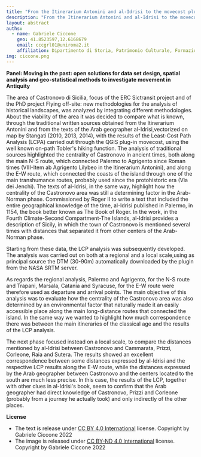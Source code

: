```yaml
---
title: "From the Itinerarium Antonini and al-Idrisi to the movecost plug-in: study of the viability in the Castronovo di Sicilia area by comparing traditional sources and least-cost path analysis"
description: "From the Itinerarium Antonini and al-Idrisi to the movecost plug-in: study of the viability in the Castronovo di Sicilia area by comparing traditional sources and least-cost path analysis"
layout: abstract
auths:
  - name: Gabriele Ciccone
    geo: 41.8523597,12.6168679
    email: cccgrl01@uniroma2.it
    affiliation: Dipartimento di Storia, Patrimonio Culturale, Formazione e Società. Università di Roma Tor Vergata, Rome, Italy
img: ciccone.png
---
```


**Panel: Moving in the past: open solutions for data set design, spatial analysis and geo-statistical methods to investigate movement in Antiquity**

The area of Castronovo di Sicilia, focus of the ERC Sictransit project and of the PhD project Flying
off-site: new methodologies for the analysis of historical landscapes, was analyzed by integrating
different methodologies. About the viability of the area it was decided to compare what is known,
through the traditional written sources obtained from the Itinerarium Antonini and from the texts of
the Arab geographer al-Idrisi,vectorized on map by Stangati (2010, 2013, 2014), with the results of 
the Least-Cost Path Analysis (LCPA) carried out through the QGIS plug-in movecost, using the well known on-path Tobler's hiking function. 
The analysis of traditional sources highlighted the
centrality of Castronovo in ancient times, both along the main N-S route, which connected
Palermo to Agrigento since Roman times (VIII-Item ab Agrigento Lilybeo in the Itinerarium
Antonini), and along the E-W route, which connected the coasts of the island through one of the
main transhumance routes, probably used since the protohistoric era (Via dei Jenchi).
The texts of al-Idrisi, in the same way, highlight how the centrality of the Castronovo area was still
a determining factor in the Arab-Norman phase. Commissioned by Roger II to write a text that
included the entire geographical knowledge of the time, al-Idrisi published in Palermo, in 1154,
the book better known as The Book of Roger. In the work, in the Fourth Climate-Second
Compartment-The Islands, al-Idrisi provides a description of Sicily, in which the town of
Castronovo is mentioned several times with distances that separated it from other centers of the
Arab-Norman phase.

Starting from these data, the LCP analysis was subsequently developed. The analysis was carried
out on both at a regional and a local scale,using as principal source the DTM (30-90m)
automatically downloaded by the plugin from the NASA SRTM server.

As regards the regional analysis, Palermo and Agrigento, for the N-S route and Trapani, Marsala,
Catania and Syracuse, for the E-W route were therefore used as departure and arrival points. The
main objective of this analysis was to evaluate how the centrality of the Castronovo area was also
determined by an environmental factor that naturally made it an easily accessible place along the
main long-distance routes that connected the island. In the same way we wanted to highlight how
much correspondence there was between the main itineraries of the classical age and the results
of the LCP analysis.

The next phase focused instead on a local scale, to compare the distances mentioned by al-Idrisi
between Castronovo and Cammarata, Prizzi, Corleone, Raia and Sutera. The results showed an
excellent correspondence between some distances expressed by al-Idrisi and the respective LCP
results along the E-W route, while the distances expressed by the Arab geographer between
Castronovo and the centers located to the south are much less precise. In this case, the results of
the LCP, together with other clues in al-Idrisi's book, seem to confirm that the Arab geographer
had direct knowledge of Castronovo, Prizzi and Corleone (probably from a journey he actually
took) and only indirectly of the other places.


**License**

- The text is release under [CC BY 4.0 International](https://creativecommons.org/licenses/by/4.0/) license. Copyright by Gabriele Ciccone 2022
- The image is released under [CC BY-ND 4.0 International](https://creativecommons.org/licenses/by-nd/4.0/) license. Copyright by Gabriele Ciccone 2022
